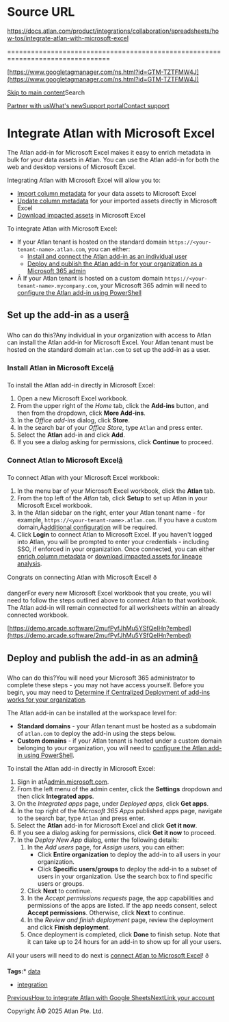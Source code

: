 # Source URL
https://docs.atlan.com/product/integrations/collaboration/spreadsheets/how-tos/integrate-atlan-with-microsoft-excel

================================================================================

<!--
canonical: https://docs.atlan.com/product/integrations/collaboration/spreadsheets/how-tos/integrate-atlan-with-microsoft-excel
link-alternate: https://docs.atlan.com/product/integrations/collaboration/spreadsheets/how-tos/integrate-atlan-with-microsoft-excel
meta-description: The Atlan add-in for Microsoft Excel makes it easy to enrich metadata in bulk for your data assets in Atlan. You can use the Atlan add-in for both the web and desktop versions of Microsoft Excel.
meta-docsearch:docusaurus_tag: docs-default-current
meta-docsearch:language: en
meta-docsearch:version: current
meta-docusaurus_locale: en
meta-docusaurus_tag: docs-default-current
meta-docusaurus_version: current
meta-generator: Docusaurus v3.8.1
meta-og-description: The Atlan add-in for Microsoft Excel makes it easy to enrich metadata in bulk for your data assets in Atlan. You can use the Atlan add-in for both the web and desktop versions of Microsoft Excel.
meta-og-locale: en
meta-og-title: Integrate Atlan with Microsoft Excel | Atlan Documentation
meta-og-url: https://docs.atlan.com/product/integrations/collaboration/spreadsheets/how-tos/integrate-atlan-with-microsoft-excel
meta-twitter:card: summary_large_image
meta-viewport: width=device-width,initial-scale=1
title: Integrate Atlan with Microsoft Excel | Atlan Documentation
-->

[https://www.googletagmanager.com/ns.html?id=GTM-TZTFMW4J](https://www.googletagmanager.com/ns.html?id=GTM-TZTFMW4J)

[Skip to main content](#__docusaurus_skipToContent_fallback)Search

[Partner with us](https://docs.google.com/forms/d/e/1FAIpQLScuAIhCm2GS7YFstrOjawbP8J7PUmOynQo7wI2yGCcCyEcVSw/viewform)[What's new](https://shipped.atlan.com/)[Support portal](https://atlan.zendesk.com/auth/v2/login/signin?return_to=https%3A%2F%2Fatlan.zendesk.com%2Fhc%2Fen-us&theme=hc&locale=en-us&brand_id=1900000425113&auth_origin=1900000425113%2Cfalse%2Ctrue)[Contact support](/support/submit-request)

Integrate Atlan with Microsoft Excel
====================================

The Atlan add\-in for Microsoft Excel makes it easy to enrich metadata in bulk for your data assets in Atlan. You can use the Atlan add\-in for both the web and desktop versions of Microsoft Excel.

Integrating Atlan with Microsoft Excel will allow you to:

* [Import column metadata](/product/integrations/collaboration/spreadsheets/how-tos/update-column-metadata-in-microsoft-excel#import-column-metadata) for your data assets to Microsoft Excel
* [Update column metadata](/product/integrations/collaboration/spreadsheets/how-tos/update-column-metadata-in-microsoft-excel#update-column-metadata) for your imported assets directly in Microsoft Excel
* [Download impacted assets](/product/integrations/collaboration/spreadsheets/how-tos/download-impacted-assets-in-microsoft-excel) in Microsoft Excel

To integrate Atlan with Microsoft Excel:

* If your Atlan tenant is hosted on the standard domain `https://<your-tenant-name>.atlan.com`, you can either:
    + [Install and connect the Atlan add\-in as an individual user](#set-up-the-add-in-as-a-user)
    + [Deploy and publish the Atlan add\-in for your organization as a Microsoft 365 admin](#deploy-and-publish-the-add-in-as-an-admin)
* Â If your Atlan tenant is hosted on a custom domain `https://<your-tenant-name>.mycompany.com`, your Microsoft 365 admin will need to [configure the Atlan add\-in using PowerShell](/product/integrations/collaboration/spreadsheets/how-tos/configure-custom-domains-for-microsoft-excel)

Set up the add\-in as a user[â](#set-up-the-add-in-as-a-user "Direct link to Set up the add-in as a user")
------------------------------------------------------------------------------------------------------------

Who can do this?Any individual in your organization with access to Atlan can install the Atlan add\-in for Microsoft Excel. Your Atlan tenant must be hosted on the standard domain `atlan.com` to set up the add\-in as a user.

### Install Atlan in Microsoft Excel[â](#install-atlan-in-microsoft-excel "Direct link to Install Atlan in Microsoft Excel")

To install the Atlan add\-in directly in Microsoft Excel:

1. Open a new Microsoft Excel workbook.
2. From the upper right of the *Home* tab, click the **Add\-ins** button, and then from the dropdown, click **More Add\-ins**.
3. In the *Office add\-ins* dialog, click **Store**.
4. In the search bar of your *Office Store*, type `Atlan` and press enter.
5. Select the **Atlan** add\-in and click **Add**.
6. If you see a dialog asking for permissions, click **Continue** to proceed.

### Connect Atlan to Microsoft Excel[â](#connect-atlan-to-microsoft-excel "Direct link to Connect Atlan to Microsoft Excel")

To connect Atlan with your Microsoft Excel workbook:

1. In the menu bar of your Microsoft Excel workbook, click the **Atlan** tab.
2. From the top left of the *Atlan* tab, click **Setup** to set up Atlan in your Microsoft Excel workbook.
3. In the Atlan sidebar on the right, enter your Atlan tenant name \- for example, `https://<your-tenant-name>.atlan.com`. If you have a custom domain,Â[additional configuration](/product/integrations/collaboration/spreadsheets/how-tos/configure-custom-domains-for-microsoft-excel) will be required.
4. Click **Login** to connect Atlan to Microsoft Excel. If you haven't logged into Atlan, you will be prompted to enter your credentials \- including SSO, if enforced in your organization. Once connected, you can either [enrich column metadata](/product/integrations/collaboration/spreadsheets/how-tos/update-column-metadata-in-microsoft-excel) or [download impacted assets for lineage analysis](/product/integrations/collaboration/spreadsheets/how-tos/download-impacted-assets-in-microsoft-excel).

Congrats on connecting Atlan with Microsoft Excel! ð

dangerFor every new Microsoft Excel workbook that you create, you will need to follow the steps outlined above to connect Atlan to that workbook. The Atlan add\-in will remain connected for all worksheets within an already connected workbook.

[https://demo.arcade.software/2mufPyfJhMu5YSfQeIHn?embed](https://demo.arcade.software/2mufPyfJhMu5YSfQeIHn?embed)

Deploy and publish the add\-in as an admin[â](#deploy-and-publish-the-add-in-as-an-admin "Direct link to Deploy and publish the add-in as an admin")
------------------------------------------------------------------------------------------------------------------------------------------------------

Who can do this?You will need your Microsoft 365 administrator to complete these steps \- you may not have access yourself. Before you begin, you may need to [Determine if Centralized Deployment of add\-ins works for your organization](https://learn.microsoft.com/en-us/microsoft-365/admin/manage/centralized-deployment-of-add-ins?view=o365-worldwide).

The Atlan add\-in can be installed at the workspace level for:

* **Standard domains** \- your Atlan tenant must be hosted as a subdomain of `atlan.com` to deploy the add\-in using the steps below.
* **Custom domains** \- if your Atlan tenant is hosted under a custom domain belonging to your organization, you will need to [configure the Atlan add\-in using PowerShell](/product/integrations/collaboration/spreadsheets/how-tos/configure-custom-domains-for-microsoft-excel).

To install the Atlan add\-in directly in Microsoft Excel:

1. Sign in atÂ[admin.microsoft.com](https://admin.microsoft.com/).
2. From the left menu of the admin center, click the **Settings** dropdown and then click **Integrated apps**.
3. On the *Integrated apps* page, under *Deployed apps*, click **Get apps**.
4. In the top right of the *Microsoft 365 Apps* published apps page, navigate to the search bar, type `Atlan` and press enter.
5. Select the **Atlan** add\-in for Microsoft Excel and click **Get it now**.
6. If you see a dialog asking for permissions, click **Get it now** to proceed.
7. In the *Deploy New App* dialog, enter the following details:
    1. In the *Add users* page, for *Assign users*, you can either:
        * Click **Entire organization** to deploy the add\-in to all users in your organization.
        * Click **Specific users/groups** to deploy the add\-in to a subset of users in your organization. Use the search box to find specific users or groups.
    2. Click **Next** to continue.
    3. In the *Accept permissions requests* page, the app capabilities and permissions of the apps are listed. If the app needs consent, select **Accept permissions**. Otherwise, click **Next** to continue.
    4. In the *Review and finish deployment* page, review the deployment and click **Finish deployment**.
    5. Once deployment is completed, click **Done** to finish setup. Note that it can take up to 24 hours for an add\-in to show up for all your users.

All your users will need to do next is [connect Atlan to Microsoft Excel](#connect-atlan-to-microsoft-excel)! ð

**Tags:*** [data](/tags/data)
* [integration](/tags/integration)

[PreviousHow to integrate Atlan with Google Sheets](/product/integrations/collaboration/spreadsheets/how-tos/integrate-atlan-with-google-sheets)[NextLink your account](/product/integrations/collaboration/spreadsheets/how-tos/link-your-account)

Copyright Â© 2025 Atlan Pte. Ltd.

